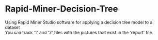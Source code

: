 # Rapid-Miner-Decision-Tree
Using Rapid Miner Studio software for applying a decision tree model to a dataset  
You can track '1' and '2' files with the pictures that exist in the 'report' file.
